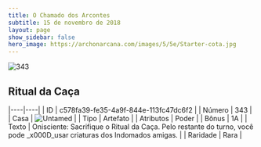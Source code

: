 ```yaml
---
title: O Chamado dos Arcontes
subtitle: 15 de novembro de 2018
layout: page
show_sidebar: false
hero_image: https://archonarcana.com/images/5/5e/Starter-cota.jpg
---
```


![343](https://cdn.keyforgegame.com/media/card_front/pt/341_343_MWRP2VMRJ7R7_pt.png)

## Ritual da Caça

|----|----|
| ID | c578fa39-fe35-4a9f-844e-113fc47dc6f2 |
| Número | 343 |
| Casa | ![Untamed](https://archonarcana.com/images/thumb/b/bd/Untamed.png/22px-Untamed.png "Indomados") |
| Tipo | Artefato |
| Atributos | Poder |
| Bônus | 1A |
| Texto | Onisciente: Sacrifique o Ritual da Caça.  Pelo restante do turno, você pode _x000D_usar criaturas dos Indomados amigas. |
| Raridade | Rara |
